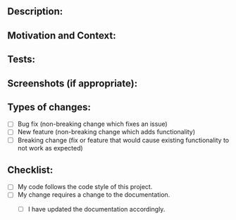 <!--- Provide a general summary of your changes in the Title above -->
<!--- Delete the headings to any sections that are not used -->

## Description:
<!--- Describe your changes in detail -->

## Motivation and Context:
<!--- Why is this change required? What problem does it solve? -->
<!--- If it fixes an open issue, please link to the issue here. -->

## Tests:
<!--- Please describe in detail how you tested your changes. -->
<!--- Include details of your testing environment, tests you ran to see how -->
<!--- your change affects other areas of the code, etc. -->

## Screenshots (if appropriate):

## Types of changes:
<!--- What types of changes does your code introduce? Put an `x` in all the boxes that apply: -->
- [ ] Bug fix (non-breaking change which fixes an issue)
- [ ] New feature (non-breaking change which adds functionality)
- [ ] Breaking change (fix or feature that would cause existing functionality to not work as expected)

## Checklist:
<!--- Go over all the following points, and put an `x` in all the boxes that apply. -->
<!--- If you're unsure about any of these, don't hesitate to ask on our Slack. We're here to help! -->
- [ ] My code follows the code style of this project.
- [ ] My change requires a change to the documentation.
  - [ ] I have updated the documentation accordingly.


<!-- Thank you to Steve for this template! https://github.com/stevemao/github-issue-templates -->